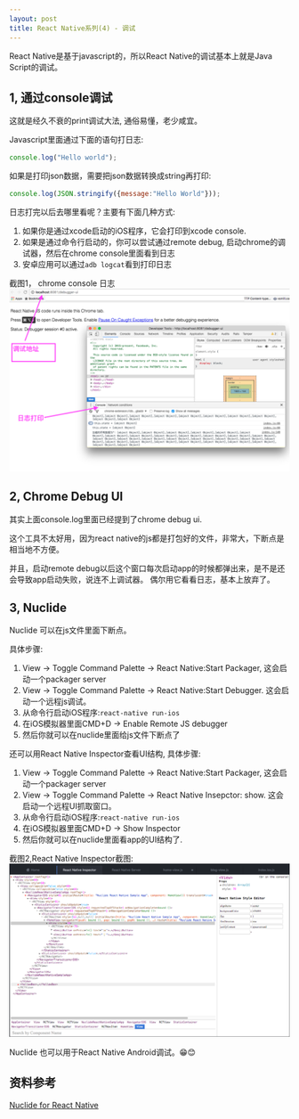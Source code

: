 ```yaml
---
layout: post
title: React Native系列(4) - 调试
---
```

React Native是基于javascript的，所以React Native的调试基本上就是Java Script的调试。

## 1, 通过console调试
这就是经久不衰的print调试大法, 通俗易懂，老少咸宜。

Javascript里面通过下面的语句打日志:

```javascript
console.log("Hello world");
```

如果是打印json数据，需要把json数据转换成string再打印:

```javascript
console.log(JSON.stringify({message:"Hello World"}));
```

日志打完以后去哪里看呢？主要有下面几种方式:

1. 如果你是通过xcode启动的iOS程序，它会打印到xcode console.
2. 如果是通过命令行启动的，你可以尝试通过remote debug, 启动chrome的调试器，然后在chrome console里面看到日志
3. 安卓应用可以通过`adb logcat`看到打印日志

截图1， chrome console 日志
![chrome console 日志](/assets/img/consolelog.png)

## 2, Chrome Debug UI
其实上面console.log里面已经提到了chrome debug ui.

 这个工具不太好用，因为react native的js都是打包好的文件，非常大，下断点是相当地不方便。

 并且，启动remote debug以后这个窗口每次启动app的时候都弹出来，是不是还会导致app启动失败，说连不上调试器。 偶尔用它看看日志，基本上放弃了。

## 3, Nuclide
Nuclide 可以在js文件里面下断点。

具体步骤:

1. View -> Toggle Command Palette -> React Native:Start Packager, 这会启动一个packager server
2. View -> Toggle Command Palette -> React Native:Start Debugger. 这会启动一个远程js调试。
3. 从命令行启动iOS程序:`react-native run-ios`
4. 在iOS模拟器里面CMD+D -> Enable Remote JS debugger
5. 然后你就可以在nuclide里面给js文件下断点了

还可以用React Native Inspector查看UI结构, 具体步骤:

1. View -> Toggle Command Palette -> React Native:Start Packager, 这会启动一个packager server
2. View -> Toggle Command Palette -> React Native Insepctor: show. 这会启动一个远程UI抓取窗口。
3. 从命令行启动iOS程序:`react-native run-ios`
4. 在iOS模拟器里面CMD+D -> Show Inspector
5. 然后你就可以在nuclide里面看app的UI结构了.

截图2,React Native Inspector截图:
![React Native Inspector截图](/assets/img/feature-debugger-languages-react-native-element-inspector.png)

Nuclide 也可以用于React Native Android调试。😁😊

## 资料参考
>
[Nuclide for React Native](https://nuclide.io/docs/platforms/react-native/)
